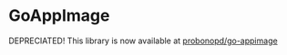 # GoAppImage

DEPRECIATED! This library is now available at [probonopd/go-appimage](https://github.com/probonopd/go-appimage/tree/master/src/goappimage)
